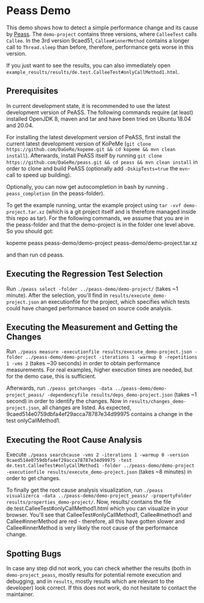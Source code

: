 # Peass Demo

This demo shows how to detect a simple performance change and its cause by [Peass](https://github.com/DaGeRe/peass). The `demo-project` contains three versions, where `CalleeTest` calls `Callee`. In the 3rd version 9caed51, `Callee#innerMethod` contains a longer call to `Thread.sleep` than before, therefore, performance gets worse in this version.

If you just want to see the results, you can also immediately open `example_results/results/de.test.CalleeTest#onlyCallMethod1.html`.

## Prerequisites

In current development state, it is recommended to use the latest development version of PeASS. The following commands require (at least) installed OpenJDK 8, maven and tar and have been tried on Ubuntu 18.04 and 20.04.

For installing the latest development version of PeASS, first install the current latest development version of KoPeMe (`git clone https://github.com/DaGeRe/kopeme.git && cd kopeme && mvn clean install`). Afterwards, install PeASS itself by running `git clone https://github.com/DaGeRe/peass.git && cd peass && mvn clean install` in order to clone and build PeASS (optionally add `-DskipTests=true` the `mvn`-call to speed up building).

Optionally, you can now get autocompletion in bash by running `. peass_completion` (in the peass-folder).

To get the example running, untar the example project using `tar -xvf demo-project.tar.xz` (which is a git project itself and is therefore managed inside this repo as tar). For the following commands, we assume that you are in the peass-folder and that the demo-project is in the folder one level above. So you should got:

kopeme
peass
peass-demo/demo-project
peass-demo/demo-project.tar.xz

and than run cd peass.

## Executing the Regression Test Selection

Run `./peass select -folder ../peass-demo/demo-project/` (takes ~1 minute). After the selection, you'll find in `results/execute_demo-project.json` an executionfile for the project, which specifies which tests could have changed performance based on source code analysis.

## Executing the Measurement and Getting the Changes

Run `./peass measure -executionfile results/execute_demo-project.json -folder ../peass-demo/demo-project -iterations 1 -warmup 0 -repetitions 1 -vms 2` (takes ~30 seconds) in order to obtain performance measurements. For real examples, higher execution times are needed, but for the demo case, this is sufficient.

Afterwards, run `./peass getchanges -data ../peass-demo/demo-project_peass/ -dependencyfile results/deps_demo-project.json` (takes ~1 second) in order to identify the changes. Now in `results/changes_demo-project.json`, all changes are listed. As expected, 9caed514e0759dbfa4ef29acca78787e34d99975 contains a change in the test onlyCallMethod1. 

## Executing the Root Cause Analysis

Execute `./peass searchcause -vms 2 -iterations 1 -warmup 0 -version 9caed514e0759dbfa4ef29acca78787e34d99975 -test de.test.CalleeTest#onlyCallMethod1 -folder ../peass-demo/demo-project -executionfile results/execute_demo-project.json` (takes ~8 minutes) in order to get changes.

To finally get the root cause analysis visualization, run `./peass visualizerca -data ../peass-demo/demo-project_peass/ -propertyFolder results/properties_demo-project/`. Now, results/ contains the file de.test.CalleeTest#onlyCallMethod1.html which you can visualize in your browser. You'll see that CalleeTest#onlyCallMethod1, Callee#method1 and Callee#innerMethod are red - therefore, all this have gotten slower and Callee#innerMethod is very likely the root cause of the performance change.

## Spotting Bugs

In case any step did not work, you can check whether the results (both in `demo-project_peass`, mostly results for potential remote execution and debugging, and in `results`, mostly results which are relevant to the developer) look correct. If this does not work, do not hesitate to contact the maintainer. 
